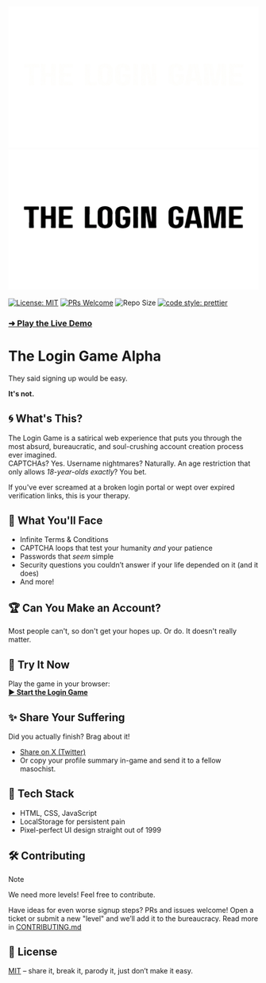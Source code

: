 ![The Login Game logo](assets/logo-dark.gif#gh-dark-mode-only)
![The Login Game logo](assets/logo-light.gif#gh-light-mode-only)

[![License: MIT](https://img.shields.io/badge/License-MIT-yellow.svg?style=flat-square)](LICENSE)
[![PRs Welcome](https://img.shields.io/badge/PRs-welcome-brightgreen.svg?style=flat-square)](https://github.com/npmInstallSnack/login-game/pulls)
![Repo Size](https://img.shields.io/github/repo-size/npmInstallSnack/login-game?style=flat-square)
[![code style: prettier](https://img.shields.io/badge/code_style-prettier-ff69b4.svg?style=flat-square)](https://github.com/prettier/prettier)

### [➜ Play the Live Demo](https://npminstallsnack.github.io/login-game/)

# The Login Game Alpha

They said signing up would be easy.

**It's not.**

## 🌀 What's This?

The Login Game is a satirical web experience that puts you through the most absurd, bureaucratic, and soul-crushing account creation process ever imagined.  
CAPTCHAs? Yes. Username nightmares? Naturally. An age restriction that only allows _18-year-olds exactly_? You bet.

If you've ever screamed at a broken login portal or wept over expired verification links, this is your therapy.

## 🧠 What You'll Face

- Infinite Terms & Conditions
- CAPTCHA loops that test your humanity _and_ your patience
- Passwords that _seem_ simple
- Security questions you couldn’t answer if your life depended on it (and it does)
- And more!

## 🏆 Can You Make an Account?

Most people can't, so don't get your hopes up.
Or do. It doesn't really matter.

## 🚀 Try It Now

Play the game in your browser:  
**[▶️ Start the Login Game](https://npminstallsnack.github.io/login-game/)**

## ✨ Share Your Suffering

Did you actually finish? Brag about it!

- [Share on X (Twitter)](https://twitter.com/intent/tweet?text=I%20just%20finished%20The%20Login%20Game%20–%20the%20worst%20signup%20you%27ll%20ever%20enjoy!%20https%3A%2F%2Fyourgameurl.com)
- Or copy your profile summary in-game and send it to a fellow masochist.

## 👀 Tech Stack

- HTML, CSS, JavaScript
- LocalStorage for persistent pain
- Pixel-perfect UI design straight out of 1999

## 🛠 Contributing

> [!NOTE]
> We need more levels! Feel free to contribute.

Have ideas for even worse signup steps? PRs and issues welcome! Open a ticket or submit a new "level" and we’ll add it to the bureaucracy.
Read more in [CONTRIBUTING.md](CONTRIBUTING.md)

## 📄 License

[MIT](LICENSE) – share it, break it, parody it, just don’t make it easy.
